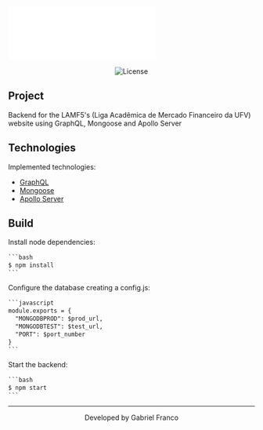[<img src="./assets/logo.png" alt="LAMF5" width="60%" />](https://lamf5.vercel.app/)

<p align="center">
  <img  src="https://img.shields.io/static/v1?label=license&message=MIT&color=8257E6&labelColor=121214" alt="License">

## Project

Backend for the LAMF5's (Liga Acadêmica de Mercado Financeiro da UFV) website using GraphQL, Mongoose and Apollo Server

## Technologies

Implemented technologies:

- [GraphQL](https://graphql.org/)
- [Mongoose](https://mongoosejs.com/)
- [Apollo Server](https://www.apollographql.com)

## Build

Install node dependencies:

    ```bash
    $ npm install
    ```

Configure the database creating a config.js:

    ```javascript
    module.exports = {
      "MONGODBPROD": $prod_url,
      "MONGODBTEST": $test_url,
      "PORT": $port_number
    }
    ```

Start the backend:

    ```bash
    $ npm start
    ```

---

<p align="center">Developed by Gabriel Franco</p>
